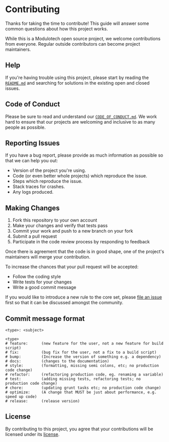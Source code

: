 # Contributing

Thanks for taking the time to contribute! This guide will answer
some common questions about how this project works.

While this is a Modulotech open source project, we welcome contributions from
everyone. Regular outside contributors can become project maintainers.

## Help

If you're having trouble using this project, please start by reading the [`README.md`](README.md)
and searching for solutions in the existing open and closed issues.

## Code of Conduct

Please be sure to read and understand our [`CODE_OF_CONDUCT.md`](CODE_OF_CONDUCT.md).
We work hard to ensure that our projects are welcoming and inclusive to as many
people as possible.

## Reporting Issues

If you have a bug report, please provide as much information as possible so that
we can help you out:

- Version of the project you're using.
- Code (or even better whole projects) which reproduce the issue.
- Steps which reproduce the issue.
- Stack traces for crashes.
- Any logs produced.

## Making Changes

1. Fork this repository to your own account
2. Make your changes and verify that tests pass
3. Commit your work and push to a new branch on your fork
4. Submit a pull request
5. Participate in the code review process by responding to feedback

Once there is agreement that the code is in good shape, one of the project's
maintainers will merge your contribution.

To increase the chances that your pull request will be accepted:

- Follow the coding style
- Write tests for your changes
- Write a good commit message

If you would like to introduce a new rule to the core set, please [file an issue](https://github.com/moduloTech/mt-lint-ui/issues/new)
first so that it can be discussed amongst the community. 

## Commit message format
```
<type>: <subject>

<type>
# feature:      (new feature for the user, not a new feature for build script)
# fix:          (bug fix for the user, not a fix to a build script) 
# bump:     	(Increase the version of something e.g. a dependency) 
# docs:      	(changes to the documentation) 
# style:      	(formatting, missing semi colons, etc; no production code change) 
# refactor: 	(refactoring production code, eg. renaming a variable) 
# test:       	(adding missing tests, refactoring tests; no production code change) 
# chore:    	(updating grunt tasks etc; no production code change) 
# optimize:  	(A change that MUST be just about performance, e.g. speed up code) 
# release:    	(release version) 

```

## License

By contributing to this project, you agree that your contributions will be
licensed under its [license](LICENSE).
